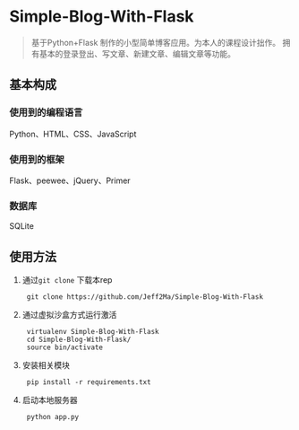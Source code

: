# Simple-Blog-With-Flask

>  基于Python+Flask 制作的小型简单博客应用。为本人的课程设计拙作。
>  拥有基本的登录登出、写文章、新建文章、编辑文章等功能。

## 基本构成

### 使用到的编程语言

Python、HTML、CSS、JavaScript

### 使用到的框架

Flask、peewee、jQuery、Primer

### 数据库

SQLite

## 使用方法

1. 通过`git clone` 下载本rep

		git clone https://github.com/Jeff2Ma/Simple-Blog-With-Flask
	

2. 通过虚拟沙盒方式运行激活

		virtualenv Simple-Blog-With-Flask
		cd Simple-Blog-With-Flask/
		source bin/activate
		
3. 安装相关模块
		
		pip install -r requirements.txt
		
4. 启动本地服务器

		python app.py